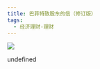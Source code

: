 ```yaml
---
title: 巴菲特致股东的信（修订版）
tags:
  - 经济理财-理财
---
```


![](https://cdn.weread.qq.com/weread/cover/27/YueWen_918304/s_YueWen_918304.jpg)

undefined